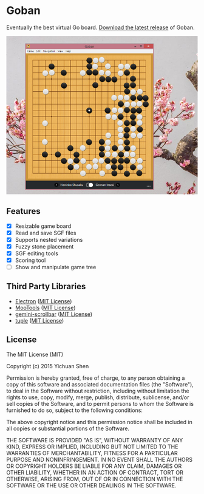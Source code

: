 # Goban

Eventually the best virtual Go board. [Download the latest release](https://github.com/yishn/Goban/releases) of Goban.

![Screenshot](screenshot.png)

## Features

- [x] Resizable game board
- [x] Read and save SGF files
- [x] Supports nested variations
- [x] Fuzzy stone placement
- [x] SGF editing tools
- [x] Scoring tool
- [ ] Show and manipulate game tree

## Third Party Libraries

* [Electron](http://electron.atom.io/)
  ([MIT License](https://github.com/atom/electron/blob/master/LICENSE))
* [MooTools](http://mootools.net/)
  ([MIT License](https://github.com/mootools/mootools-core/blob/master/Source/license.txt))
* [gemini-scrollbar](http://noeldelgado.github.io/gemini-scrollbar/)
  ([MIT License](https://github.com/noeldelgado/gemini-scrollbar/blob/master/LICENSE))
* [tuple](https://github.com/Wolfy87/tuple)
  ([MIT License](https://github.com/Wolfy87/tuple#license-mit))

## License

The MIT License (MIT)

Copyright (c) 2015 Yichuan Shen

Permission is hereby granted, free of charge, to any person obtaining a copy
of this software and associated documentation files (the "Software"), to deal
in the Software without restriction, including without limitation the rights
to use, copy, modify, merge, publish, distribute, sublicense, and/or sell
copies of the Software, and to permit persons to whom the Software is
furnished to do so, subject to the following conditions:

The above copyright notice and this permission notice shall be included in
all copies or substantial portions of the Software.

THE SOFTWARE IS PROVIDED "AS IS", WITHOUT WARRANTY OF ANY KIND, EXPRESS OR
IMPLIED, INCLUDING BUT NOT LIMITED TO THE WARRANTIES OF MERCHANTABILITY,
FITNESS FOR A PARTICULAR PURPOSE AND NONINFRINGEMENT. IN NO EVENT SHALL THE
AUTHORS OR COPYRIGHT HOLDERS BE LIABLE FOR ANY CLAIM, DAMAGES OR OTHER
LIABILITY, WHETHER IN AN ACTION OF CONTRACT, TORT OR OTHERWISE, ARISING FROM,
OUT OF OR IN CONNECTION WITH THE SOFTWARE OR THE USE OR OTHER DEALINGS IN
THE SOFTWARE.
